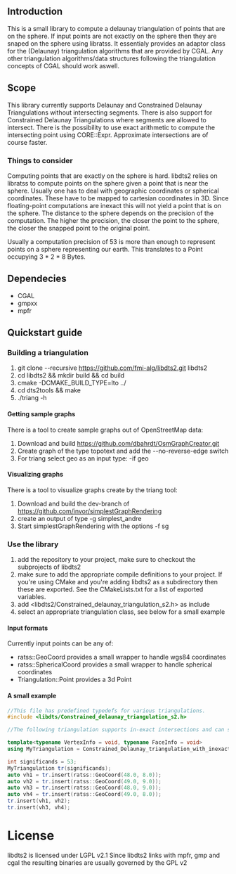 ## Introduction
This is a small library to compute a delaunay triangulation of points that are on the sphere.
If input points are not exactly on the sphere then they are snaped on the sphere using libratss.
It essentialy provides an adaptor class for the (Delaunay) triangulation algorithms that are provided by CGAL.
Any other triangulation algorithms/data structures following the triangulation concepts of CGAL should work aswell.

## Scope
This library currently supports Delaunay and Constrained Delaunay Triangulations without intersecting segments.
There is also support for Constrained Delaunay Triangulations where segments are allowed to intersect.
There is the possibility to use exact arithmetic to compute the intersecting point using CORE::Expr.
Approximate intersections are of course faster.

### Things to consider
Computing points that are exactly on the sphere is hard. libdts2 relies on libratss to compute points on the sphere given a point that is near the sphere. Usually one has to deal with geographic coordinates or spherical coordinates. These have to be mapped to cartesian coordinates in 3D. Since floating-point computations are inexact this will not yield a point that is on the sphere. The distance to the sphere depends on the precision of the computation. The higher the precision, the closer the point to the sphere, the closer the snapped point to the original point.

Usually a computation precision of 53 is more than enough to represent points on a sphere representing our earth. This translates to a Point occupying 3 * 2 * 8 Bytes.

## Dependecies
* CGAL
* gmpxx
* mpfr

## Quickstart guide
### Building a triangulation
1. git clone --recursive https://github.com/fmi-alg/libdts2.git libdts2
2. cd libdts2 && mkdir build && cd build
3. cmake -DCMAKE_BUILD_TYPE=lto ../
4. cd dts2tools && make
5. ./triang -h

#### Getting sample graphs
There is a tool to create sample graphs out of OpenStreetMap data:

1. Download and build https://github.com/dbahrdt/OsmGraphCreator.git
2. Create graph of the type topotext and add the --no-reverse-edge switch
3. For triang select geo as an input type: -if geo

#### Visualizing graphs
There is a tool to visualize graphs create by the triang tool:

1. Download and build the dev-branch of https://github.com/invor/simplestGraphRendering
2. create an output of type -g simplest_andre
3. Start simplestGraphRendering with the options -f sg

### Use the library
1. add the repository to your project, make sure to checkout the subprojects of libdts2
2. make sure to add the appropriate compile definitions to your project. If you're using CMake and you're adding libdts2 as a subdirectory then these are exported. See the CMakeLists.txt for a list of exported variables.
3. add <libdts2/Constrained_delaunay_triangulation_s2.h> as include
4. select an appropriate triangulation class, see below for a small example

#### Input formats
Currently input points can be any of:
* ratss::GeoCoord provides a small wrapper to handle wgs84 coordinates
* ratss::SphericalCoord provides a small wrapper to handle spherical coordinates
* Triangulation::Point provides a 3d Point

#### A small example

```C++
//This file has predefined typedefs for various triangulations.
#include <libdts/Constrained_delaunay_triangulation_s2.h>

//The following triangulation supports in-exact intersections and can store information in its vertices and faces:

template<typename VertexInfo = void, typename FaceInfo = void>
using MyTriangulation = Constrained_Delaunay_triangulation_with_inexact_intersections_with_info_s2<VertexInfo, FaceInfo>;

int significands = 53;
MyTriangulation tr(significands);
auto vh1 = tr.insert(ratss::GeoCoord(48.0, 8.0));
auto vh2 = tr.insert(ratss::GeoCoord(49.0, 9.0));
auto vh3 = tr.insert(ratss::GeoCoord(48.0, 9.0));
auto vh4 = tr.insert(ratss::GeoCoord(49.0, 8.0));
tr.insert(vh1, vh2);
tr.insert(vh3, vh4);
```

# License
libdts2 is licensed under LGPL v2.1
Since libdts2 links with mpfr, gmp and cgal the resulting binaries are usually governed by the GPL v2
